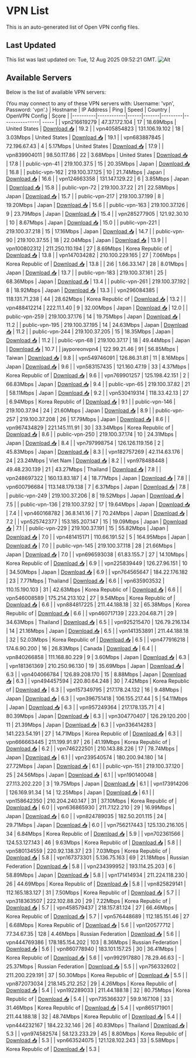 # VPN List

This is an auto-generated list of Open VPN config files.

## Last Updated

This list was last updated on: Tue, 12 Aug 2025 09:52:21 GMT.
![Alt](https://repobeats.axiom.co/api/embed/186b98318ef1479477931607c1ad7d823f12451f.svg "Repobeats analytics image")

## Available Servers

Below is the list of available VPN servers:

(You may connect to any of these VPN servers with: Username: 'vpn', Password: 'vpn'.)
| Hostname | IP Address | Ping | Speed | Country | OpenVPN Config | Score |
|----------|------------|------|-------|---------|----------------| ----- |
| vpn216619279 | 47.37.172.104 | 17 | 18.69Mbps | United States | [Download 📥](./configs/server_0_US.ovpn) | 19.2 |
| vpn405854823 | 131.106.19.102 | 18 | 3.03Mbps | United States | [Download 📥](./configs/server_1_US.ovpn) | 19.1 |
| vpn683887845 | 72.196.67.43 | 4 | 5.17Mbps | United States | [Download 📥](./configs/server_2_US.ovpn) | 17.9 |
| vpn839904011 | 98.50.117.86 | 22 | 3.68Mbps | United States | [Download 📥](./configs/server_3_US.ovpn) | 17.8 |
| public-vpn-41 | 219.100.37.5 | 15 | 20.35Mbps | Japan | [Download 📥](./configs/server_4_JP.ovpn) | 16.8 |
| public-vpn-162 | 219.100.37.125 | 10 | 21.74Mbps | Japan | [Download 📥](./configs/server_5_JP.ovpn) | 16.6 |
| vpn124663358 | 131.147.129.22 | 6 | 3.85Mbps | Japan | [Download 📥](./configs/server_6_JP.ovpn) | 15.8 |
| public-vpn-72 | 219.100.37.22 | 21 | 22.58Mbps | Japan | [Download 📥](./configs/server_7_JP.ovpn) | 15.7 |
| public-vpn-217 | 219.100.37.199 | 8 | 19.20Mbps | Japan | [Download 📥](./configs/server_8_JP.ovpn) | 15.6 |
| public-vpn-163 | 219.100.37.126 | 9 | 23.79Mbps | Japan | [Download 📥](./configs/server_9_JP.ovpn) | 15.4 |
| vpn285277905 | 121.92.30.10 | 10 | 8.67Mbps | Japan | [Download 📥](./configs/server_10_JP.ovpn) | 15.0 |
| public-vpn-221 | 219.100.37.218 | 15 | 17.16Mbps | Japan | [Download 📥](./configs/server_11_JP.ovpn) | 14.7 |
| public-vpn-90 | 219.100.37.55 | 18 | 22.04Mbps | Japan | [Download 📥](./configs/server_12_JP.ovpn) | 13.9 |
| vpn100802312 | 211.250.110.194 | 27 | 8.69Mbps | Korea Republic of | [Download 📥](./configs/server_13_KR.ovpn) | 13.8 |
| vpn147034282 | 210.100.229.165 | 27 | 7.06Mbps | Korea Republic of | [Download 📥](./configs/server_14_KR.ovpn) | 13.8 |
| 2i6 | 1.66.33.147 | 28 | 8.01Mbps | Japan | [Download 📥](./configs/server_15_JP.ovpn) | 13.7 |
| public-vpn-183 | 219.100.37.161 | 25 | 68.36Mbps | Japan | [Download 📥](./configs/server_16_JP.ovpn) | 13.4 |
| public-vpn-261 | 219.100.37.192 | 8 | 18.92Mbps | Japan | [Download 📥](./configs/server_17_JP.ovpn) | 13.3 |
| vpn296084385 | 118.131.71.238 | 44 | 28.62Mbps | Korea Republic of | [Download 📥](./configs/server_18_KR.ovpn) | 13.2 |
| vpn488412214 | 222.11.1.40 | 9 | 32.00Mbps | Japan | [Download 📥](./configs/server_19_JP.ovpn) | 12.0 |
| public-vpn-259 | 219.100.37.176 | 14 | 19.75Mbps | Japan | [Download 📥](./configs/server_20_JP.ovpn) | 11.2 |
| public-vpn-195 | 219.100.37.195 | 14 | 24.63Mbps | Japan | [Download 📥](./configs/server_21_JP.ovpn) | 11.2 |
| public-vpn-244 | 219.100.37.205 | 15 | 18.35Mbps | Japan | [Download 📥](./configs/server_22_JP.ovpn) | 11.2 |
| public-vpn-68 | 219.100.37.17 | 18 | 49.44Mbps | Japan | [Download 📥](./configs/server_23_JP.ovpn) | 10.7 |
| jayporeonvpn4 | 122.99.21.46 | 91 | 56.85Mbps | Taiwan | [Download 📥](./configs/server_24_TW.ovpn) | 9.8 |
| vpn549746091 | 126.86.31.81 | 11 | 8.16Mbps | Japan | [Download 📥](./configs/server_25_JP.ovpn) | 9.6 |
| vpn583157435 | 121.160.47.19 | 33 | 4.37Mbps | Korea Republic of | [Download 📥](./configs/server_26_KR.ovpn) | 9.6 |
| vpn769901257 | 125.198.42.151 | 2 | 66.83Mbps | Japan | [Download 📥](./configs/server_27_JP.ovpn) | 9.4 |
| public-vpn-65 | 219.100.37.82 | 21 | 58.11Mbps | Japan | [Download 📥](./configs/server_28_JP.ovpn) | 9.2 |
| vpn530419314 | 118.33.42.13 | 27 | 6.94Mbps | Korea Republic of | [Download 📥](./configs/server_29_KR.ovpn) | 9.1 |
| public-vpn-146 | 219.100.37.94 | 24 | 21.60Mbps | Japan | [Download 📥](./configs/server_30_JP.ovpn) | 8.9 |
| public-vpn-257 | 219.100.37.208 | 26 | 17.79Mbps | Japan | [Download 📥](./configs/server_31_JP.ovpn) | 8.6 |
| vpn967434829 | 221.145.111.91 | 30 | 33.34Mbps | Korea Republic of | [Download 📥](./configs/server_32_KR.ovpn) | 8.6 |
| public-vpn-250 | 219.100.37.174 | 10 | 24.31Mbps | Japan | [Download 📥](./configs/server_33_JP.ovpn) | 8.4 |
| vpn797998754 | 126.126.119.156 | 2 | 45.83Mbps | Japan | [Download 📥](./configs/server_34_JP.ovpn) | 8.3 |
| vpn182757269 | 42.114.63.176 | 24 | 23.24Mbps | Viet Nam | [Download 📥](./configs/server_35_VN.ovpn) | 8.2 |
| vpn978488448 | 49.48.230.139 | 21 | 43.27Mbps | Thailand | [Download 📥](./configs/server_36_TH.ovpn) | 7.8 |
| vpn248697322 | 160.13.83.187 | 4 | 18.77Mbps | Japan | [Download 📥](./configs/server_37_JP.ovpn) | 7.8 |
| vpn600796684 | 113.148.179.138 | 7 | 6.37Mbps | Japan | [Download 📥](./configs/server_38_JP.ovpn) | 7.8 |
| public-vpn-249 | 219.100.37.206 | 8 | 19.52Mbps | Japan | [Download 📥](./configs/server_39_JP.ovpn) | 7.5 |
| public-vpn-136 | 219.100.37.92 | 17 | 19.64Mbps | Japan | [Download 📥](./configs/server_40_JP.ovpn) | 7.4 |
| vpn460168782 | 36.8.141.16 | 7 | 70.24Mbps | Japan | [Download 📥](./configs/server_41_JP.ovpn) | 7.2 |
| vpn525742377 | 153.185.207.147 | 15 | 19.09Mbps | Japan | [Download 📥](./configs/server_42_JP.ovpn) | 7.1 |
| public-vpn-229 | 219.100.37.191 | 15 | 55.82Mbps | Japan | [Download 📥](./configs/server_43_JP.ovpn) | 7.0 |
| vpn481415171 | 110.66.191.52 | 5 | 164.95Mbps | Japan | [Download 📥](./configs/server_44_JP.ovpn) | 7.0 |
| public-vpn-145 | 219.100.37.118 | 28 | 21.66Mbps | Japan | [Download 📥](./configs/server_45_JP.ovpn) | 7.0 |
| vpn696593038 | 61.83.155.7 | 27 | 14.10Mbps | Korea Republic of | [Download 📥](./configs/server_46_KR.ovpn) | 6.9 |
| vpn225839449 | 126.27.96.151 | 10 | 34.50Mbps | Japan | [Download 📥](./configs/server_47_JP.ovpn) | 6.9 |
| vpn764565647 | 184.22.176.182 | 23 | 7.77Mbps | Thailand | [Download 📥](./configs/server_48_TH.ovpn) | 6.6 |
| vpn635903532 | 110.15.190.103 | 31 | 42.63Mbps | Korea Republic of | [Download 📥](./configs/server_49_KR.ovpn) | 6.6 |
| vpn546008589 | 175.214.213.102 | 27 | 9.54Mbps | Korea Republic of | [Download 📥](./configs/server_50_KR.ovpn) | 6.6 |
| vpn884817225 | 211.44.188.18 | 32 | 65.38Mbps | Korea Republic of | [Download 📥](./configs/server_51_KR.ovpn) | 6.6 |
| vpn460717139 | 223.204.68.71 | 29 | 34.63Mbps | Thailand | [Download 📥](./configs/server_52_TH.ovpn) | 6.5 |
| vpn925215470 | 126.79.216.134 | 14 | 21.16Mbps | Japan | [Download 📥](./configs/server_53_JP.ovpn) | 6.5 |
| vpn141353891 | 211.44.188.18 | 32 | 52.03Mbps | Korea Republic of | [Download 📥](./configs/server_54_KR.ovpn) | 6.5 |
| vpn477916218 | 174.6.90.200 | 16 | 26.83Mbps | Canada | [Download 📥](./configs/server_55_CA.ovpn) | 6.4 |
| vpn840266858 | 111.168.80.229 | 9 | 3.60Mbps | Japan | [Download 📥](./configs/server_56_JP.ovpn) | 6.3 |
| vpn181361369 | 210.250.96.130 | 19 | 35.69Mbps | Japan | [Download 📥](./configs/server_57_JP.ovpn) | 6.3 |
| vpn404066784 | 126.89.208.170 | 15 | 8.88Mbps | Japan | [Download 📥](./configs/server_58_JP.ovpn) | 6.3 |
| vpn494457594 | 220.80.64.248 | 30 | 7.42Mbps | Korea Republic of | [Download 📥](./configs/server_59_KR.ovpn) | 6.3 |
| vpn157349795 | 217.178.24.132 | 16 | 9.48Mbps | Japan | [Download 📥](./configs/server_60_JP.ovpn) | 6.3 |
| vpn396751418 | 106.155.217.44 | 5 | 54.11Mbps | Japan | [Download 📥](./configs/server_61_JP.ovpn) | 6.3 |
| vpn957249364 | 217.178.135.71 | 4 | 80.39Mbps | Japan | [Download 📥](./configs/server_62_JP.ovpn) | 6.3 |
| vpn304770407 | 126.29.120.200 | 11 | 21.39Mbps | Japan | [Download 📥](./configs/server_63_JP.ovpn) | 6.3 |
| vpn336414283 | 141.223.54.191 | 27 | 14.71Mbps | Korea Republic of | [Download 📥](./configs/server_64_KR.ovpn) | 6.3 |
| vpn666663445 | 211.199.91.97 | 26 | 41.19Mbps | Korea Republic of | [Download 📥](./configs/server_65_KR.ovpn) | 6.2 |
| vpn746222501 | 210.143.88.226 | 17 | 78.74Mbps | Japan | [Download 📥](./configs/server_66_JP.ovpn) | 6.1 |
| vpn239540574 | 180.200.94.180 | 14 | 27.72Mbps | Japan | [Download 📥](./configs/server_67_JP.ovpn) | 6.1 |
| public-vpn-151 | 219.100.37.120 | 25 | 24.56Mbps | Japan | [Download 📥](./configs/server_68_JP.ovpn) | 6.1 |
| vpn190140048 | 27.113.202.220 | 3 | 19.75Mbps | Japan | [Download 📥](./configs/server_69_JP.ovpn) | 6.1 |
| vpn173914206 | 126.169.91.34 | 14 | 12.25Mbps | Japan | [Download 📥](./configs/server_70_JP.ovpn) | 6.1 |
| vpn158642350 | 210.204.240.147 | 31 | 37.10Mbps | Korea Republic of | [Download 📥](./configs/server_71_KR.ovpn) | 6.0 |
| vpn636865930 | 211.7.122.210 | 29 | 16.99Mbps | Japan | [Download 📥](./configs/server_72_JP.ovpn) | 6.0 |
| vpn824789035 | 182.50.201.115 | 24 | 29.71Mbps | Japan | [Download 📥](./configs/server_73_JP.ovpn) | 6.0 |
| vpn756217443 | 125.130.216.105 | 34 | 6.84Mbps | Korea Republic of | [Download 📥](./configs/server_74_KR.ovpn) | 5.9 |
| vpn702361566 | 124.53.127.143 | 46 | 9.63Mbps | Korea Republic of | [Download 📥](./configs/server_75_KR.ovpn) | 5.8 |
| vpn580134559 | 220.92.138.37 | 23 | 7.03Mbps | Korea Republic of | [Download 📥](./configs/server_76_KR.ovpn) | 5.8 |
| vpn167373301 | 5.136.75.163 | 69 | 21.18Mbps | Russian Federation | [Download 📥](./configs/server_77_RU.ovpn) | 5.8 |
| vpn234399952 | 193.114.25.203 | 6 | 58.89Mbps | Japan | [Download 📥](./configs/server_78_JP.ovpn) | 5.8 |
| vpn171414934 | 211.224.118.230 | 26 | 44.69Mbps | Korea Republic of | [Download 📥](./configs/server_79_KR.ovpn) | 5.8 |
| vpn825829141 | 112.165.183.127 | 31 | 7.50Mbps | Korea Republic of | [Download 📥](./configs/server_80_KR.ovpn) | 5.7 |
| vpn318363507 | 222.102.88.20 | 29 | 7.22Mbps | Korea Republic of | [Download 📥](./configs/server_81_KR.ovpn) | 5.7 |
| vpn458579437 | 218.157.81.124 | 27 | 66.46Mbps | Korea Republic of | [Download 📥](./configs/server_82_KR.ovpn) | 5.7 |
| vpn576448689 | 112.185.151.46 | 27 | 6.68Mbps | Korea Republic of | [Download 📥](./configs/server_83_KR.ovpn) | 5.6 |
| vpn120577712 | 77.34.67.35 | 128 | 4.46Mbps | Russian Federation | [Download 📥](./configs/server_84_RU.ovpn) | 5.6 |
| vpn444769386 | 178.185.154.202 | 103 | 8.36Mbps | Russian Federation | [Download 📥](./configs/server_85_RU.ovpn) | 5.6 |
| vpn860778940 | 183.101.157.25 | 30 | 36.41Mbps | Korea Republic of | [Download 📥](./configs/server_86_KR.ovpn) | 5.6 |
| vpn992917880 | 78.29.46.63 | - | 25.37Mbps | Russian Federation | [Download 📥](./configs/server_87_RU.ovpn) | 5.5 |
| vpn756332602 | 211.200.229.191 | 37 | 50.30Mbps | Korea Republic of | [Download 📥](./configs/server_88_KR.ovpn) | 5.5 |
| vpn872073034 | 218.145.212.252 | 29 | 4.26Mbps | Korea Republic of | [Download 📥](./configs/server_89_KR.ovpn) | 5.4 |
| vpn192289033 | 211.44.188.18 | 32 | 80.75Mbps | Korea Republic of | [Download 📥](./configs/server_90_KR.ovpn) | 5.4 |
| vpn735366327 | 59.9.167.108 | 33 | 31.46Mbps | Korea Republic of | [Download 📥](./configs/server_91_KR.ovpn) | 5.4 |
| vpn865171901 | 211.44.188.18 | 32 | 48.74Mbps | Korea Republic of | [Download 📥](./configs/server_92_KR.ovpn) | 5.4 |
| vpn444232167 | 184.22.32.146 | 26 | 40.83Mbps | Thailand | [Download 📥](./configs/server_93_TH.ovpn) | 5.3 |
| vpn974582574 | 58.123.233.29 | 45 | 8.80Mbps | Korea Republic of | [Download 📥](./configs/server_94_KR.ovpn) | 5.3 |
| vpn663524075 | 121.128.102.243 | 33 | 5.58Mbps | Korea Republic of | [Download 📥](./configs/server_95_KR.ovpn) | 5.3 |
